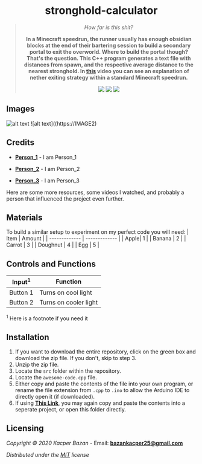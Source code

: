 <div align="center">
  <h1>stronghold-calculator</h1>
	<blockquote>
		<p><i>How far is this shit?</i></p>
		<p><b>In a Minecraft speedrun, the runner usually has enough obsidian blocks at the end of their bartering session to build a secondary portal to exit the overworld. Where to build the portal though? That's the question. This C++ program generates a text file with distances from spawn, and the respective average distance to the nearest stronghold. In <a href="https://www.youtube.com/watch?v=12efBB7SW9c&t=61s">this</a> video you can see an explanation of nether exiting strategy within a standard Minecraft speedrun. </b></p>
		<img src=https://img.shields.io/badge/Build-Working-brightgreen> <img src=https://img.shields.io/badge/License-MIT-yellow>
		<img src=https://img.shields.io/badge/Progress-Finalizing-orange>
	</blockquote>
</div>

## Images
![alt text](https://IMAGE1)
![alt text]((https://IMAGE2)

## Credits
- **[Person_1](Link)** - I am Person_1

- **[Person_2](Link)** - I am Person_2

- **[Person_3](Link)** - I am Person_3

Here are some more resources, some videos I watched, and probably a person that influenced the project even further.

## Materials

To build a similar setup to experiment on my perfect code you will need:
| Item | Amount |
| ------------- | ------------- |
| Apple| 1 |
| Banana | 2 |
| Carrot | 3 |
| Doughnut | 4 |
| Egg | 5 |


## Controls and Functions

| Input<sup>1</sup>  | Function |
| ------------- | ------------- |
| Button 1  | Turns on cool light |
| Button 2  | Turns on cooler light  |
>
<sup>1</sup> Here is a footnote if you need it

## Installation
1. If you want to download the entire repository, click on the green box and download the zip file. If you don't, skip to step 3.
2. Unzip the zip file.
3. Locate the `src` folder within the repository. 
4. Locate the `awesome-code.cpp` file.
5. Either copy and paste the contents of the file into your own program, or rename the file extension from `.cpp` to `.ino` to allow the Arduino IDE to directly open it (if downloaded).
6. If using **[This Link](https://www.youtube.com/watch?v=JmvMvIphMnY)**, you may again copy and paste the contents into a seperate project, or open this folder directly.

## Licensing
*Copyright © 2020 Kacper Bazan* - Email: **bazankacper25@gmail.com**

*Distributed under the [MIT](https://github.com/FAR-Lab/RobotArmArduinoAnimation/blob/master/LICENSE) license*
